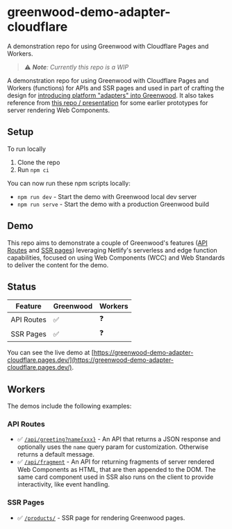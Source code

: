 # greenwood-demo-adapter-cloudflare

A demonstration repo for using Greenwood with Cloudflare Pages and Workers.

> ⚠️ _**Note**: Currently this repo is a WIP_

A demonstration repo for using Greenwood with Cloudflare Pages and Workers (functions) for APIs and SSR pages and used in part of crafting the design for [introducing platform "adapters" into Greenwood](https://github.com/ProjectEvergreen/greenwood/issues/1008).  It also takes reference from [this repo / presentation](https://github.com/thescientist13/web-components-at-the-edge/) for some earlier prototypes for server rendering Web Components.

## Setup

To run locally
1. Clone the repo
1. Run `npm ci`

You can now run these npm scripts locally:
- `npm run dev` - Start the demo with Greenwood local dev server
- `npm run serve` - Start the demo with a production Greenwood build

## Demo

This repo aims to demonstrate a couple of Greenwood's features ([API Routes](https://www.greenwoodjs.io/docs/api-routes/) and [SSR pages](https://www.greenwoodjs.io/docs/server-rendering/#routes)) leveraging Netlify's serverless and edge function capabilities, focused on using Web Components (WCC) and Web Standards to deliver the content for the demo.

## Status

|Feature    |Greenwood |Workers|
|---------- |----------|-------|
|API Routes |   ✅     |  ❓   |
|SSR Pages  |   ✅     |  ❓   |

You can see the live demo at [https://greenwood-demo-adapter-cloudflare.pages.dev/](https://greenwood-demo-adapter-cloudflare.pages.dev/).

## Workers

The demos include the following examples:

### API Routes

- ✅  [`/api/greeting?name{xxx}`](https://greenwood-demo-adapter-vercel.vercel.app/api/greeting) - An API that returns a JSON response and optionally uses the `name` query param for customization.  Otherwise returns a default message.
- ✅ [`/api/fragment`](https://greenwood-demo-adapter-vercel.vercel.app/api/fragment) - An API for returning fragments of server rendered Web Components as HTML, that are then appended to the DOM.  The same card component used in SSR also runs on the client to provide interactivity, like event handling.

### SSR Pages

- ✅ [`/products/`](https://greenwood-demo-adapter-vercel.vercel.app/products/) - SSR page for rendering Greenwood pages.